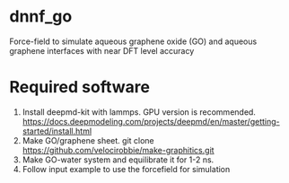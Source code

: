 # dnnf_go
Force-field to simulate aqueous graphene oxide (GO) and aqueous graphene interfaces with near DFT level accuracy

# Required software
1) Install deepmd-kit with lammps. GPU version is recommended. https://docs.deepmodeling.com/projects/deepmd/en/master/getting-started/install.html
2) Make GO/graphene sheet. git clone https://github.com/velocirobbie/make-graphitics.git
3) Make GO-water system and equilibrate it for 1-2 ns.
4) Follow input example to use the forcefield for simulation
